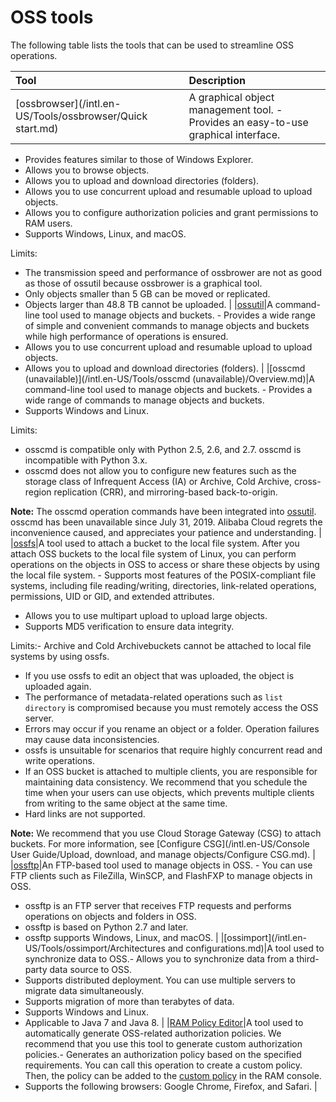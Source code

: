 # OSS tools

The following table lists the tools that can be used to streamline OSS operations.

|Tool|Description|
|:---|:----------|
|[ossbrowser](/intl.en-US/Tools/ossbrowser/Quick start.md)|A graphical object management tool. -   Provides an easy-to-use graphical interface.
-   Provides features similar to those of Windows Explorer.
-   Allows you to browse objects.
-   Allows you to upload and download directories \(folders\).
-   Allows you to use concurrent upload and resumable upload to upload objects.
-   Allows you to configure authorization policies and grant permissions to RAM users.
-   Supports Windows, Linux, and macOS.

Limits:

-   The transmission speed and performance of ossbrower are not as good as those of ossutil because ossbrower is a graphical tool.
-   Only objects smaller than 5 GB can be moved or replicated.
-   Objects larger than 48.8 TB cannot be uploaded. |
|[ossutil](/intl.en-US/Tools/ossutil/Overview.md)|A command-line tool used to manage objects and buckets. -   Provides a wide range of simple and convenient commands to manage objects and buckets while high performance of operations is ensured.
-   Allows you to use concurrent upload and resumable upload to upload objects.
-   Allows you to upload and download directories \(folders\). |
|[osscmd \(unavailable\)](/intl.en-US/Tools/osscmd (unavailable)/Overview.md)|A command-line tool used to manage objects and buckets. -   Provides a wide range of commands to manage objects and buckets.
-   Supports Windows and Linux.

Limits:

-   osscmd is compatible only with Python 2.5, 2.6, and 2.7. osscmd is incompatible with Python 3.x.
-   osscmd does not allow you to configure new features such as the storage class of Infrequent Access \(IA\) or Archive, Cold Archive, cross-region replication \(CRR\), and mirroring-based back-to-origin.

**Note:** The osscmd operation commands have been integrated into [ossutil](/intl.en-US/Tools/ossutil/Overview.md). osscmd has been unavailable since July 31, 2019. Alibaba Cloud regrets the inconvenience caused, and appreciates your patience and understanding. |
|[ossfs](/intl.en-US/Tools/ossfs/Overview.md)|A tool used to attach a bucket to the local file system. After you attach OSS buckets to the local file system of Linux, you can perform operations on the objects in OSS to access or share these objects by using the local file system. -   Supports most features of the POSIX-compliant file systems, including file reading/writing, directories, link-related operations, permissions, UID or GID, and extended attributes.
-   Allows you to use multipart upload to upload large objects.
-   Supports MD5 verification to ensure data integrity.

Limits:-   Archive and Cold Archivebuckets cannot be attached to local file systems by using ossfs.
-   If you use ossfs to edit an object that was uploaded, the object is uploaded again.
-   The performance of metadata-related operations such as `list directory` is compromised because you must remotely access the OSS server.
-   Errors may occur if you rename an object or a folder. Operation failures may cause data inconsistencies.
-   ossfs is unsuitable for scenarios that require highly concurrent read and write operations.
-   If an OSS bucket is attached to multiple clients, you are responsible for maintaining data consistency. We recommend that you schedule the time when your users can use objects, which prevents multiple clients from writing to the same object at the same time.
-   Hard links are not supported.

**Note:** We recommend that you use Cloud Storage Gateway \(CSG\) to attach buckets. For more information, see [Configure CSG](/intl.en-US/Console User Guide/Upload, download, and manage objects/Configure CSG.md). |
|[ossftp](/intl.en-US/Tools/ossftp/Overview.md)|An FTP-based tool used to manage objects in OSS. -   You can use FTP clients such as FileZilla, WinSCP, and FlashFXP to manage objects in OSS.
-   ossftp is an FTP server that receives FTP requests and performs operations on objects and folders in OSS.
-   ossftp is based on Python 2.7 and later.
-   ossftp supports Windows, Linux, and macOS. |
|[ossimport](/intl.en-US/Tools/ossimport/Architectures and configurations.md)|A tool used to synchronize data to OSS.-   Allows you to synchronize data from a third-party data source to OSS.
-   Supports distributed deployment. You can use multiple servers to migrate data simultaneously.
-   Supports migration of more than terabytes of data.
-   Supports Windows and Linux.
-   Applicable to Java 7 and Java 8. |
|[RAM Policy Editor](http://gosspublic.alicdn.com/ram-policy-editor/index.html)|A tool used to automatically generate OSS-related authorization policies. We recommend that you use this tool to generate custom authorization policies.-   Generates an authorization policy based on the specified requirements. You can call this operation to create a custom policy. Then, the policy can be added to the [custom policy](https://ram.console.aliyun.com/policies/new) in the RAM console.
-   Supports the following browsers: Google Chrome, Firefox, and Safari. |

